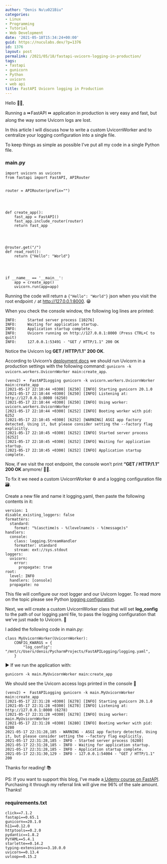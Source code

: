 ```yaml
---
author: "Denis Nu\u021Biu"
categories:
- Linux
- Programming
- Tutorial
- Web Development
date: '2021-05-18T15:34:24+00:00'
guid: https://nuculabs.dev/?p=1376
id: 1376
layout: post
permalink: /2021/05/18/fastapi-uvicorn-logging-in-production/
tags:
- fastapi
- gunicorn
- Python
- uvicorn
- web api
title: FastAPI Uvicorn logging in Production
---
```

Hello 🙋‍♂️,


Running a ⏩FastAPI ⏩ application in production is very easy and fast, but along the way some Uvicorn logs are lost.


In this article I will discuss how to write a custom UvicornWorker and to centralize your logging configuration into a single file.


To keep things as simple as possible I’ve put all my code in a single Python file.


### main.py


```
import uvicorn as uvicorn
from fastapi import FastAPI, APIRouter


router = APIRouter(prefix="")




def create_app():
    fast_app = FastAPI()
    fast_app.include_router(router)
    return fast_app




@router.get("/")
def read_root():
    return {"Hello": "World"}




if __name__ == '__main__':
    app = create_app()
    uvicorn.run(app=app)
```


Running the code will return a `{"Hello": "World"}` json when you visit the root endpoint `/` at http://127.0.0.1:8000. 😁


When you check the console window, the following log lines are printed:


```
INFO:     Started server process [10276]
INFO:     Waiting for application startup.
INFO:     Application startup complete.
INFO:     Uvicorn running on http://127.0.0.1:8000 (Press CTRL+C to quit)
INFO:     127.0.0.1:53491 - "GET / HTTP/1.1" 200 OK
```


Notice the Uvicorn log **GET / HTTP/1.1″ 200 OK**.


According to Uvicorn’s [deployment docs](https://www.uvicorn.org/deployment/) we should run Uvicorn in a production settings with the following command: `gunicorn -k uvicorn.workers.UvicornWorker main:create_app`.


```
(venv2) ➜  FastAPILogging gunicorn -k uvicorn.workers.UvicornWorker main:create_app
[2021-05-17 22:10:44 +0300] [6250] [INFO] Starting gunicorn 20.1.0
[2021-05-17 22:10:44 +0300] [6250] [INFO] Listening at: http://127.0.0.1:8000 (6250)
[2021-05-17 22:10:44 +0300] [6250] [INFO] Using worker: uvicorn.workers.UvicornWorker
[2021-05-17 22:10:44 +0300] [6252] [INFO] Booting worker with pid: 6252
[2021-05-17 22:10:45 +0300] [6252] [WARNING] ASGI app factory detected. Using it, but please consider setting the --factory flag explicitly.
[2021-05-17 22:10:45 +0300] [6252] [INFO] Started server process [6252]
[2021-05-17 22:10:45 +0300] [6252] [INFO] Waiting for application startup.
[2021-05-17 22:10:45 +0300] [6252] [INFO] Application startup complete.
```


Now, if we visit the root endpoint, the console won’t print **“GET / HTTP/1.1” 200 OK** anymore/ 🤦‍♂️.


To fix it we need a custom UvicornWorker ⚙ and a logging configuration file 🗃.


Create a new file and name it logging.yaml, then paste the following contents in it:


```
version: 1
disable_existing_loggers: false
formatters:
  standard:
    format: "%(asctime)s - %(levelname)s - %(message)s"
handlers:
  console:
    class: logging.StreamHandler
    formatter: standard
    stream: ext://sys.stdout
loggers:
  uvicorn:
    error:
      propagate: true
root:
  level: INFO
  handlers: [console]
  propagate: no
```


This file will configure our root logger and our Uvicorn logger. To read more on the topic please see Python [logging configuration](https://docs.python.org/3/library/logging.config.html).


Next, we will create a custom UvicornWorker class that will set **log\_config** to the path of our logging.yaml file, to pass the logging configuration that we’ve just made to Uvicorn. 🦄


I added the following code in main.py:


```
class MyUvicornWorker(UvicornWorker):
    CONFIG_KWARGS = {
        "log_config": "/mnt/c/Users/denis/PycharmProjects/FastAPILogging/logging.yaml",
    }
```


▶ If we run the application with:


```
gunicorn -k main.MyUvicornWorker main:create_app
```


We should see the Uvicorn access logs printed in the console 🦄


```
(venv2) ➜  FastAPILogging gunicorn -k main.MyUvicornWorker main:create_app
[2021-05-17 22:31:28 +0300] [6278] [INFO] Starting gunicorn 20.1.0
[2021-05-17 22:31:28 +0300] [6278] [INFO] Listening at: http://127.0.0.1:8000 (6278)
[2021-05-17 22:31:28 +0300] [6278] [INFO] Using worker: main.MyUvicornWorker
[2021-05-17 22:31:28 +0300] [6280] [INFO] Booting worker with pid: 6280
2021-05-17 22:31:28,185 - WARNING - ASGI app factory detected. Using it, but please consider setting the --factory flag explicitly.
2021-05-17 22:31:28,185 - INFO - Started server process [6280]
2021-05-17 22:31:28,185 - INFO - Waiting for application startup.
2021-05-17 22:31:28,185 - INFO - Application startup complete.
2021-05-17 22:31:30,129 - INFO - 127.0.0.1:54004 - "GET / HTTP/1.1" 200
```


Thanks for reading! 📚


PS: If you want to support this blog, I’ve made a[ Udemy course on FastAPI](https://www.udemy.com/course/build-a-movie-tracking-api-with-fastapi-and-python/?referralCode=47430716975684E04F85). Purchasing it through my referral link will give me 96% of the sale amount. Thanks!


### requirements.txt


```
click==7.1.2
fastapi==0.65.1
gunicorn==20.1.0
h11==0.12.0
httptools==0.2.0
pydantic==1.8.2
PyYAML==5.4.1
starlette==0.14.2
typing-extensions==3.10.0.0
uvicorn==0.13.4
uvloop==0.15.2
```
